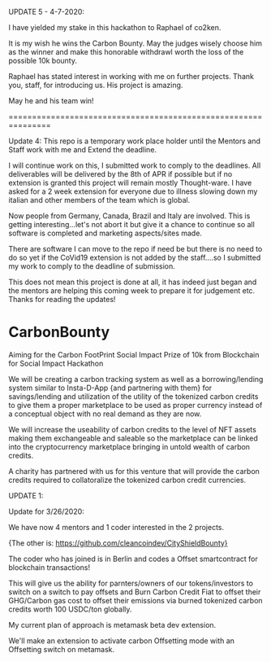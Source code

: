UPDATE 5 - 4-7-2020:

I have yielded my stake in this hackathon to Raphael of co2ken.

It is my wish he wins the Carbon Bounty.  May the judges wisely choose him as the winner and make this honorable withdrawl worth the loss of the possible 10k bounty.

Raphael has stated interest in working with me on further projects.  Thank you, staff, for introducing us.  His project is amazing.

May he and his team win! 




===============================================================

Update 4: This repo is a temporary work place holder until the Mentors and Staff work with me and Extend the deadline.

I will continue work on this, I submitted work to comply to the deadlines.  All deliverables will be delivered by the 8th of APR if possible but if no extension is granted this project will remain mostly Thought-ware.  I have asked for a 2 week extension for everyone due to illness slowing down my italian and other members of the team which is global.

Now people from Germany, Canada, Brazil and Italy are involved.  This is getting interesting...let's not abort it but give it a chance to continue so all software is completed and marketing aspects/sites made.

There are software I can move to the repo if need be but there is no need to do so yet if the CoVid19 extension is not added by the staff....so I submitted my work to comply to the deadline of submission.

This does not mean this project is done at all, it has indeed just began and the mentors are helping this coming week to prepare it for judgement etc.  Thanks for reading the updates!

# CarbonBounty
Aiming for the Carbon FootPrint Social Impact Prize of 10k from Blockchain for Social Impact Hackathon

We will be creating a carbon tracking system as well as a borrowing/lending system similar to Insta-D-App {and partnering with them} for savings/lending and utilization of the utility of the tokenized carbon credits to give them a proper marketplace to be used as proper currency instead of a conceptual object with no real demand as they are now.

We will increase the useability of carbon credits to the level of NFT assets making them exchangeable and saleable so the marketplace can be linked into the cryptocurrency marketplace bringing in untold wealth of carbon credits.

A charity has partnered with us for this venture that will provide the carbon credits required to collatoralize the tokenized carbon credit currencies.


UPDATE 1:

Update for 3/26/2020:

We have now 4 mentors and 1 coder interested in the 2 projects.

{The other is: https://github.com/cleancoindev/CityShieldBounty}

The coder who has joined is in Berlin and codes a Offset smartcontract for blockchain transactions!

This will give us the ability for parnters/owners of our tokens/investors to switch on a switch to pay offsets and 
Burn Carbon Credit Fiat to offset their GHG/Carbon gas cost to offset their emissions via burned tokenized carbon credits worth 
100 USDC/ton globally.

My current plan of approach is metamask beta dev extension.

We'll make an extension to activate carbon Offsetting mode with an Offsetting switch on metamask.
